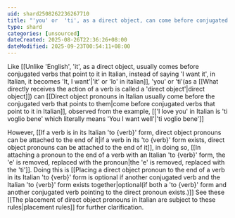 ```yaml
---
uid: shard2508262236267710
title: "'you' or  'ti', as a direct object, can come before conjugated verbs that point to it in Italian"
type: shard
categories: [unsourced]
dateCreated: 2025-08-26T22:36:26+08:00
dateModified: 2025-09-23T00:54:11+08:00
---
```

Like [[Unlike 'English', 'it', as a direct object, usually comes before conjugated verbs that point to it in Italian, instead of saying 'I want it', in Italian, it becomes 'It, I want'|'it' or 'lo' in italian]], 'you' or 'ti'(as a [[What directly receives the action of a verb is called a 'direct object'|direct object]]) can [[Direct object pronouns in Italian usually come before the conjugated verb that points to them|come before conjugated verbs that point to it in Italian]], observed from the example, [['I love you' in Italian is 'ti voglio bene' which literally means 'You I want well'|'ti voglio bene']]

However, [[If a verb is in its Italian 'to {verb}' form, direct object pronouns can be attached to the end of it|if a verb in its 'to {verb}' form exists, direct object pronouns can be attached to the end of it]], in doing so, [[In attaching a pronoun to the end of a verb with an Italian 'to {verb}' form, the 'e' is removed, replaced with the pronoun|the 'e' is removed, replaced with the 'ti']]. Doing this is [[Placing a direct object pronoun to the end of a verb in its Italian 'to {verb}' form is optional if another conjugated verb and the Italian 'to {verb}' form exists together|optional(if both a 'to {verb}' form and another conjugated verb pointing to the direct pronoun exists.)]] See these [[The placement of direct object pronouns in Italian are subject to these rules|placement rules]] for further clarification. 
